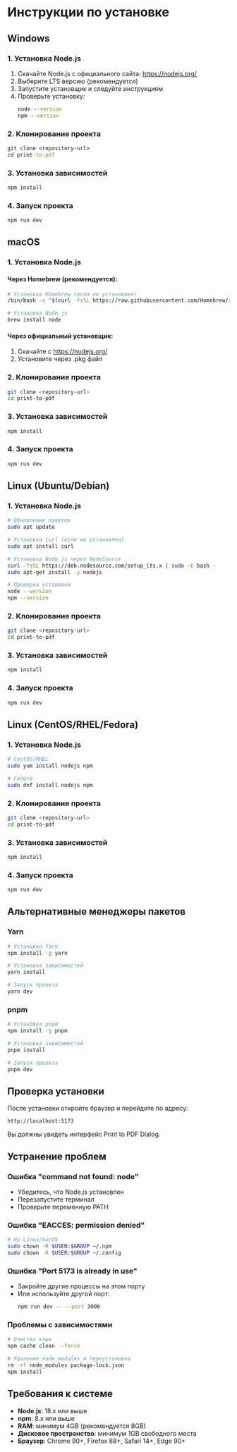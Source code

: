 # Инструкции по установке

## Windows

### 1. Установка Node.js

1. Скачайте Node.js с официального сайта: https://nodejs.org/
2. Выберите LTS версию (рекомендуется)
3. Запустите установщик и следуйте инструкциям
4. Проверьте установку:
   ```cmd
   node --version
   npm --version
   ```

### 2. Клонирование проекта

```cmd
git clone <repository-url>
cd print-to-pdf
```

### 3. Установка зависимостей

```cmd
npm install
```

### 4. Запуск проекта

```cmd
npm run dev
```

## macOS

### 1. Установка Node.js

#### Через Homebrew (рекомендуется):

```bash
# Установка Homebrew (если не установлен)
/bin/bash -c "$(curl -fsSL https://raw.githubusercontent.com/Homebrew/install/HEAD/install.sh)"

# Установка Node.js
brew install node
```

#### Через официальный установщик:

1. Скачайте с https://nodejs.org/
2. Установите через .pkg файл

### 2. Клонирование проекта

```bash
git clone <repository-url>
cd print-to-pdf
```

### 3. Установка зависимостей

```bash
npm install
```

### 4. Запуск проекта

```bash
npm run dev
```

## Linux (Ubuntu/Debian)

### 1. Установка Node.js

```bash
# Обновление пакетов
sudo apt update

# Установка curl (если не установлен)
sudo apt install curl

# Установка Node.js через NodeSource
curl -fsSL https://deb.nodesource.com/setup_lts.x | sudo -E bash -
sudo apt-get install -y nodejs

# Проверка установки
node --version
npm --version
```

### 2. Клонирование проекта

```bash
git clone <repository-url>
cd print-to-pdf
```

### 3. Установка зависимостей

```bash
npm install
```

### 4. Запуск проекта

```bash
npm run dev
```

## Linux (CentOS/RHEL/Fedora)

### 1. Установка Node.js

```bash
# CentOS/RHEL
sudo yum install nodejs npm

# Fedora
sudo dnf install nodejs npm
```

### 2. Клонирование проекта

```bash
git clone <repository-url>
cd print-to-pdf
```

### 3. Установка зависимостей

```bash
npm install
```

### 4. Запуск проекта

```bash
npm run dev
```

## Альтернативные менеджеры пакетов

### Yarn

```bash
# Установка Yarn
npm install -g yarn

# Установка зависимостей
yarn install

# Запуск проекта
yarn dev
```

### pnpm

```bash
# Установка pnpm
npm install -g pnpm

# Установка зависимостей
pnpm install

# Запуск проекта
pnpm dev
```

## Проверка установки

После установки откройте браузер и перейдите по адресу:

```
http://localhost:5173
```

Вы должны увидеть интерфейс Print to PDF Dialog.

## Устранение проблем

### Ошибка "command not found: node"

- Убедитесь, что Node.js установлен
- Перезапустите терминал
- Проверьте переменную PATH

### Ошибка "EACCES: permission denied"

```bash
# На Linux/macOS
sudo chown -R $USER:$GROUP ~/.npm
sudo chown -R $USER:$GROUP ~/.config
```

### Ошибка "Port 5173 is already in use"

- Закройте другие процессы на этом порту
- Или используйте другой порт:
  ```bash
  npm run dev -- --port 3000
  ```

### Проблемы с зависимостями

```bash
# Очистка кэша
npm cache clean --force

# Удаление node_modules и переустановка
rm -rf node_modules package-lock.json
npm install
```

## Требования к системе

- **Node.js**: 18.x или выше
- **npm**: 8.x или выше
- **RAM**: минимум 4GB (рекомендуется 8GB)
- **Дисковое пространство**: минимум 1GB свободного места
- **Браузер**: Chrome 90+, Firefox 88+, Safari 14+, Edge 90+
